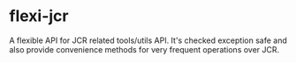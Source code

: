 flexi-jcr
=========

A flexible API for JCR related tools/utils API. It's checked exception safe and also provide convenience methods for very frequent operations over JCR.